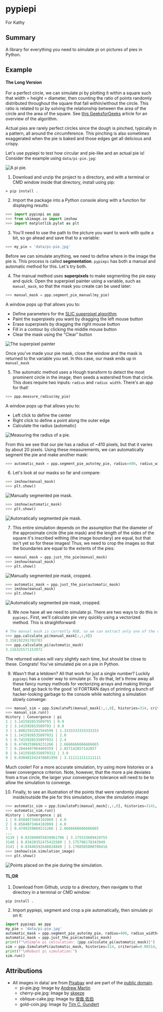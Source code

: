 # pypiepi

For Kathy

## Summary

A library for everything you need to simulate pi on pictures of pies in Python.

## Example

#### The Long Version

For a perfect circle, we can simulate pi by plotting it within a square such that width = height = diameter, then
counting  the ratio of points randomly distributed throughout the square that fall within/without the circle. This
ratio is related to pi by solving the relationship between the area of the circle and the area of the square. See [this
GeeksforGeeks](https://www.geeksforgeeks.org/estimating-value-pi-using-monte-carlo/) article for an overview of the
algorithm.

Actual pies are rarely perfect circles since the dough is pinched, typically in a pattern, all around the circumference.
This pinching is also sometimes exaggerated when the pie is baked and those edges get all delicious and crispy.

Let's use pypiepi to test how circular and pie-like and an actual pie is! Consider the example using `data/pi-pie.jpg`:

![A pi pie.](data/pi-pie.jpg)

1. Download and unzip the project to a directory, and with a terminal or CMD window inside that directory, install using
pip:

```BatchFile
> pip install .
```

2. Import the package into a Python console along with a function for displaying results:

```python
>>> import pypiepi as ppp
>>> from skimage.io import imshow
>>> import matplotlib.pylot as plt
```

3. You'll need to use the path to the picture you want to work with quite a bit, so go ahead and save that to a
variable:

```python
>>> my_pie = 'data/pi-pie.jpg'
```

Before we can simulate anything, we need to define where in the image the pie is. This process is called
**segmentation**. `pypiepi` has both a manual and automatic method for this. Let's try both.

4. The manual method uses **superpixels** to make segmenting the pie easy and quick. Open the superpixel painter using
a variable, such as `manual_mask`, so that the mask you create can be used later:

```python
>>> manual_mask = ppp.segment_pie_manual(my_pie)
```
    
A window pops up that allows you to:
- Define parameters for the
[SLIC superpixel algorithm](https://scikit-image.org/docs/dev/api/skimage.segmentation.html#skimage.segmentation.slic)
- Paint the superpixels you want by dragging the left mouse button
- Erase superpixels by dragging the right mouse button
- Fill in a contour by clicking the middle mouse button
- Clear the mask using the "Clear" button

![The superpixel painter](resources/SuperpixelPainter.gif)

Once you've made your pie mask, close the window and the mask is returned to the variable you set. In this case,
our mask ends up in `manual_mask`

5. The automatic method uses a Hough transform to detect the most prominent circle in the image, then seeds a watershed
from that circle. This does require two inputs: `radius` and `radius width`. There's an app for that!

```python
>>> ppp.measure_radius(my_pie)
```
    
A window pops up that allows you to:
- Left click to define the center
- Right click to define a point along the outer edge
- Calculate the radius (automatic)

![Measuring the radius of a pie.](resources/MeasureRadius.gif)

From this we see that our pie has a radius of ~410 pixels, but that it varies by about 20 pixels. Using these
measurements, we can automatically segment the pie and make another mask:
    
```python
>>> automatic_mask = ppp.segment_pie_auto(my_pie, radius=400, radius_width=20)
```
    
6. Let's look at our masks so far and compare:

```python
>>> imshow(manual_mask)
>>> plt.show()
```
    
![Manually segmented pie mask.](resources/ManualMask.png)
    
```python
>>> imshow(automatic_mask)
>>> plt.show()
```
    
![Automatically segmented pie mask.](resources/AutomaticMask.png)

7. This entire simulation depends on the assumption that the diameter of the approximate circle (the pie mask) and the
length of the sides of the square it's inscribed withing (the image boundary) are equal, but that isn't yet so for these
images! Thus, we need to crop the images so that the boundaries are equal to the extents of the pies:

```python
>>> manual_mask = ppp.just_the_pie(manual_mask)
>>> imshow(manual_mask)
>>> plt.show()
```
    
![Manually segmented pie mask, cropped.](resources/ManualMaskCropped.png)
    
```python
>>> automatic_mask = ppp.just_the_pie(automatic_mask)
>>> imshow(manual_mask)
>>> plt.show()
```
    
![Automatically segmented pie mask, cropped.](resources/AutomaticMaskCropped.png)

8. We now have all we need to simulate pi. There are two ways to do this in `pypiepi`. First, we'll calculate pie very
quickly using a vectorized method. This is straightforward:

```python
# The manual mask is currently RGB, so we can extract only one of the channels for simulation:
>>> ppp.calculate_pi(manual_mask[:,:,0])
3.158192291703783
>>> ppp.calculate_pi(automatic_mask)
3.116325571153972
```
    
The returned values will vary slightly each time, but should be close to these. Congrats! You've simulated pie on a
pie in Python.

9. Wasn't that a letdown? All that work for just a single number? Luckily `pypiepi` has a cooler way to simulate pi.
To do that, let's throw away all these fancy numpy methods for vectorizing arrays and making things fast, and go back
to the good 'ol FORTRAN days of printing a bunch of hacker-looking garbage to the console while watching a simulation
slowly converge:

```python
>>> manual_sim = ppp.SimulatePi(manual_mask[:,:,0], histories=314, criterion=0.0314, verbose=True)
>>> manual_sim.run()
History | Convergence | pi
1 | 3.141592653589793 | 0.0
2 | 3.141592653589793 | 0.0
3 | 1.8082593202564599 | 1.3333333333333333
4 | 1.1415926535897931 | 2.0
5 | 0.7415926535897932 | 2.4
6 | 0.4749259869231266 | 2.6666666666666665
7 | 0.2844497964469359 | 2.857142857142857
8 | 0.14159265358979312 | 3.0
9 | 0.030481542478681956 | 3.111111111111111
```
    
Much cooler! For a more accurate simulation, try using more histories or a lower convergence criterion. Note,
however, that the more a pie deviates from a true circle, the larger your convergence tolerance will need to be
to allow the simulation to converge.
    
10. Finally, to see an illustration of the points that were randomly placed inside/outside the pie for this simulation,
    show the simulation image:
    
```python
>>> automatic_sim = ppp.SimulatePi(manual_mask[:,:,0], histories=3141, criterion=0.00000314, verbose=True)
>>> automatic_sim.run()
History | Convergence | pi
1 | 0.8584073464102069 | 4.0
2 | 0.8584073464102069 | 4.0
3 | 0.4749259869231266 | 2.6666666666666665
...
3139 | 0.033940955839961706 | 3.175533609429755
3140 | 0.03420352475415589 | 3.175796178343949
3141 | 0.03446592648024849 | 3.1760585800700416
>>> imshow(sim.simulation_image)
>>> plt.show()
```
    
![Points placed on the pie during the simulation.](resources/SimulationImage.png)

#### TL;DR

1. Download from Github, unzip to a directory, then navigate to that directory in a terminal or CMD window:

```BatchFile
pip install .
```

2. Import pypiepi, segment and crop a pie automatically, then simulate pi on it:

```python
import pypiepi as ppp
my_pie = 'data/pi-pie.jpg'
automatic_mask = ppp.segment_pie_auto(my_pie, radius=400, radius_width=20)
automatic_mask = ppp.just_the_pie(automatic_mask)
print(f"\nSimple pi calculation: {ppp.calculate_pi(automatic_mask)}")
sim = ppp.SimulatePi(automatic_mask, histories=314, criterion=0.00314, verbose=True)
print(f"\nRobust pi simulation:")
sim.run()
```

## Attributions
- All images in data/ are from [Pixabay](https://pixabay.com) and are part of the [public domain](https://pixabay.com/service/license/).
    - pi-pie.jpg: Image by [Andrew Martin](https://pixabay.com/users/aitoff-388338)
    - cherry-pie.jpg: Image by [skeeze](https://pixabay.com/users/skeeze-272447)
    - oblique-cake.jpg: Image by [俊哉 佐伯](https://pixabay.com/users/la-fontaine-22289)
    - gold-coin.jpg: Image by [Tim C. Gundert](https://pixabay.com/users/timcgundert-3157574)
